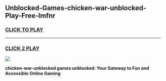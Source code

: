 
## Unblocked-Games-chicken-war-unblocked-Play-Free-lmfnr
<h3>
<a href="https://premium76.site?title=chicken-war-unblocked&ref=23A">CLICK TO PLAY</a></h3>
<hr>

<h3>
<a href="https://premium76.site?title=chicken-war-unblocked&ref=23A">CLICK 2 PLAY</a>
  
</h3>

<a href="https://premium76.site?title=chicken-war-unblocked&ref=23A"><img src="https://clearcache.store/games.png"></a>


**chicken-war-unblocked games unblocked: Your Gateway to Fun and Accessible Online Gaming**
